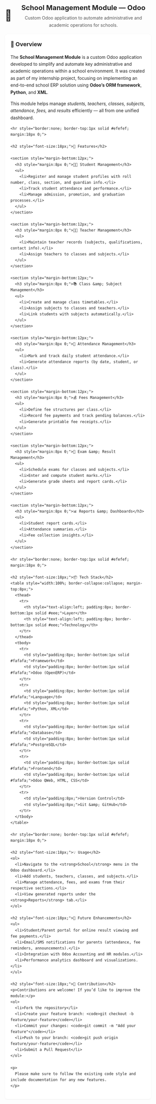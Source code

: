 <!-- README HTML for School Management Module (GitHub Compatible) -->
<section style="font-family: -apple-system, BlinkMacSystemFont, 'Segoe UI', Roboto, 'Helvetica Neue', Arial; line-height:1.6; color:#222; max-width:900px; margin:24px auto; padding:18px;">
  <header style="display:flex; align-items:center; gap:12px; margin-bottom:18px;">
    <div style="font-size:34px;">📘</div>
    <div>
      <h1 style="margin:0; font-size:22px;">School Management Module — Odoo</h1>
      <p style="margin:4px 0 0; color:#555;">Custom Odoo application to automate administrative and academic operations for schools.</p>
    </div>
  </header>

  <article style="background:#fff; border-radius:8px; padding:18px; box-shadow:0 1px 4px rgba(0,0,0,0.06);">
    <h2 style="font-size:18px; margin-top:0;">📘 Overview</h2>
    <p>
      The <strong>School Management Module</strong> is a custom Odoo application developed to simplify and automate key administrative and academic
      operations within a school environment. It was created as part of my internship project, focusing on implementing an end-to-end school ERP
      solution using <strong>Odoo’s ORM framework</strong>, <strong>Python</strong>, and <strong>XML</strong>.
    </p>
    <p>
      This module helps manage <em>students, teachers, classes, subjects, attendance, fees,</em> and <em>results</em> efficiently — all from one unified dashboard.
    </p>

    <hr style="border:none; border-top:1px solid #efefef; margin:18px 0;">

    <h2 style="font-size:18px;">🚀 Features</h2>

    <section style="margin-bottom:12px;">
      <h3 style="margin:8px 0;">👨‍🎓 Student Management</h3>
      <ul>
        <li>Register and manage student profiles with roll number, class, section, and guardian info.</li>
        <li>Track student attendance and performance.</li>
        <li>Manage admission, promotion, and graduation processes.</li>
      </ul>
    </section>

    <section style="margin-bottom:12px;">
      <h3 style="margin:8px 0;">👩‍🏫 Teacher Management</h3>
      <ul>
        <li>Maintain teacher records (subjects, qualifications, contact info).</li>
        <li>Assign teachers to classes and subjects.</li>
      </ul>
    </section>

    <section style="margin-bottom:12px;">
      <h3 style="margin:8px 0;">📚 Class &amp; Subject Management</h3>
      <ul>
        <li>Create and manage class timetables.</li>
        <li>Assign subjects to classes and teachers.</li>
        <li>Link students with subjects automatically.</li>
      </ul>
    </section>

    <section style="margin-bottom:12px;">
      <h3 style="margin:8px 0;">📅 Attendance Management</h3>
      <ul>
        <li>Mark and track daily student attendance.</li>
        <li>Generate attendance reports (by date, student, or class).</li>
      </ul>
    </section>

    <section style="margin-bottom:12px;">
      <h3 style="margin:8px 0;">💰 Fees Management</h3>
      <ul>
        <li>Define fee structures per class.</li>
        <li>Record fee payments and track pending balances.</li>
        <li>Generate printable fee receipts.</li>
      </ul>
    </section>

    <section style="margin-bottom:12px;">
      <h3 style="margin:8px 0;">🧮 Exam &amp; Result Management</h3>
      <ul>
        <li>Schedule exams for classes and subjects.</li>
        <li>Enter and compute student marks.</li>
        <li>Generate grade sheets and report cards.</li>
      </ul>
    </section>

    <section style="margin-bottom:12px;">
      <h3 style="margin:8px 0;">📊 Reports &amp; Dashboards</h3>
      <ul>
        <li>Student report cards.</li>
        <li>Attendance summaries.</li>
        <li>Fee collection insights.</li>
      </ul>
    </section>

    <hr style="border:none; border-top:1px solid #efefef; margin:18px 0;">

    <h2 style="font-size:18px;">📦 Tech Stack</h2>
    <table style="width:100%; border-collapse:collapse; margin-top:8px;">
      <thead>
        <tr>
          <th style="text-align:left; padding:8px; border-bottom:1px solid #eee;">Layer</th>
          <th style="text-align:left; padding:8px; border-bottom:1px solid #eee;">Technology</th>
        </tr>
      </thead>
      <tbody>
        <tr>
          <td style="padding:8px; border-bottom:1px solid #fafafa;">Framework</td>
          <td style="padding:8px; border-bottom:1px solid #fafafa;">Odoo (OpenERP)</td>
        </tr>
        <tr>
          <td style="padding:8px; border-bottom:1px solid #fafafa;">Language</td>
          <td style="padding:8px; border-bottom:1px solid #fafafa;">Python, XML</td>
        </tr>
        <tr>
          <td style="padding:8px; border-bottom:1px solid #fafafa;">Database</td>
          <td style="padding:8px; border-bottom:1px solid #fafafa;">PostgreSQL</td>
        </tr>
        <tr>
          <td style="padding:8px; border-bottom:1px solid #fafafa;">Frontend</td>
          <td style="padding:8px; border-bottom:1px solid #fafafa;">Odoo QWeb, HTML, CSS</td>
        </tr>
        <tr>
          <td style="padding:8px;">Version Control</td>
          <td style="padding:8px;">Git &amp; GitHub</td>
        </tr>
      </tbody>
    </table>

    <hr style="border:none; border-top:1px solid #efefef; margin:18px 0;">

    <h2 style="font-size:18px;">💡 Usage</h2>
    <ol>
      <li>Navigate to the <strong>School</strong> menu in the Odoo dashboard.</li>
      <li>Add students, teachers, classes, and subjects.</li>
      <li>Manage attendance, fees, and exams from their respective sections.</li>
      <li>View generated reports under the <strong>Reports</strong> tab.</li>
    </ol>

    <h2 style="font-size:18px;">🧩 Future Enhancements</h2>
    <ul>
      <li>Student/Parent portal for online result viewing and fee payments.</li>
      <li>Email/SMS notifications for parents (attendance, fee reminders, announcements).</li>
      <li>Integration with Odoo Accounting and HR modules.</li>
      <li>Performance analytics dashboard and visualizations.</li>
    </ul>

    <h2 style="font-size:18px;">🤝 Contribution</h2>
    <p>Contributions are welcome! If you’d like to improve the module:</p>
    <ol>
      <li>Fork the repository</li>
      <li>Create your feature branch: <code>git checkout -b feature/your-feature</code></li>
      <li>Commit your changes: <code>git commit -m "Add your feature"</code></li>
      <li>Push to your branch: <code>git push origin feature/your-feature</code></li>
      <li>Submit a Pull Request</li>
    </ol>

    <p>
      Please make sure to follow the existing code style and include documentation for any new features.
    </p>
  </article>
</section>
